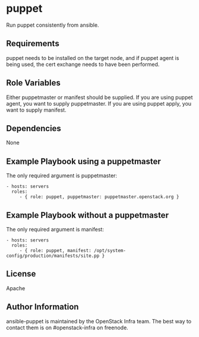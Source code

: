 puppet
======

Run puppet consistently from ansible.

Requirements
------------

puppet needs to be installed on the target node, and if puppet agent is being
used, the cert exchange needs to have been performed.

Role Variables
--------------

Either puppetmaster or manifest should be supplied. If you are using puppet
agent, you want to supply puppetmaster. If you are using puppet apply, you
want to supply manifest.

Dependencies
------------

None

Example Playbook using a puppetmaster
-------------------------------------

The only required argument is puppetmaster:

    - hosts: servers
      roles:
         - { role: puppet, puppetmaster: puppetmaster.openstack.org }


Example Playbook without a puppetmaster
-------------------------------------

The only required argument is manifest:

    - hosts: servers
      roles:
         - { role: puppet, manifest: /opt/system-config/production/manifests/site.pp }


License
-------

Apache

Author Information
------------------

ansible-puppet is maintained by the OpenStack Infra team. The best way to
contact them is on #openstack-infra on freenode.
